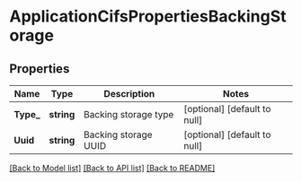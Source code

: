 # ApplicationCifsPropertiesBackingStorage

## Properties
Name | Type | Description | Notes
------------ | ------------- | ------------- | -------------
**Type_** | **string** | Backing storage type | [optional] [default to null]
**Uuid** | **string** | Backing storage UUID | [optional] [default to null]

[[Back to Model list]](../README.md#documentation-for-models) [[Back to API list]](../README.md#documentation-for-api-endpoints) [[Back to README]](../README.md)



